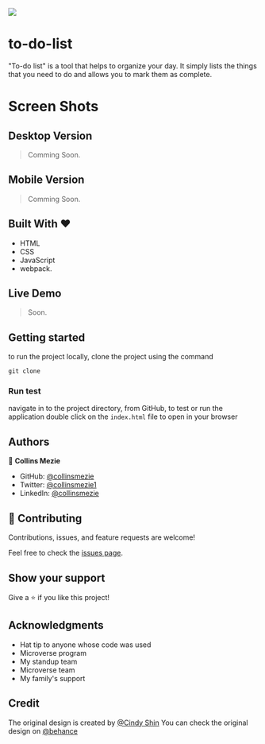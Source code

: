 ![](https://img.shields.io/badge/Microverse-blueviolet)

# to-do-list

"To-do list" is a tool that helps to organize your day. It simply lists the things that you need to do and allows you to mark them as complete.

# Screen Shots

## Desktop Version

> Comming Soon.

## Mobile Version

> Comming Soon.

## Built With &hearts;

- HTML
- CSS
- JavaScript
- webpack.

## Live Demo

> Soon.

## Getting started

to run the project locally, clone the project using the command

`git clone `

### Run test

navigate in to the project directory, from GitHub,
to test or run the application double click on the `index.html` file to open in your browser

## Authors

👤 **Collins Mezie**

- GitHub: [@collinsmezie](https://github.com/collinsmezie)
- Twitter: [@collinsmezie1](https://twitter.com/collinsmezie1)
- LinkedIn: [@collinsmezie](https://www.linkedin.com/in/@collinsmezie/)

## 🤝 Contributing

Contributions, issues, and feature requests are welcome!

Feel free to check the [issues page](../../issues/).

## Show your support

Give a ⭐️ if you like this project!

## Acknowledgments

- Hat tip to anyone whose code was used
- Microverse program
- My standup team
- Microverse team
- My family's support

## Credit

The original design is created by [@Cindy Shin](https://www.behance.net/adagio07)
You can check the original design on [@behance](https://www.behance.net/gallery/29845175/CC-Global-Summit-2015)
